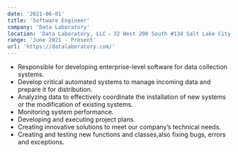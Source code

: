 ```yaml
---
date: '2021-06-01'
title: 'Software Engineer'
company: 'Data Laboratory'
location: 'Data Laboratory, LLC ⬝ 32 West 200 South #134 Salt Lake City, UT 84101'
range: 'June 2021 - Present'
url: 'https://datalaboratory.com/'
---
```


- Responsible for developing enterprise-level software for data collection systems.
- Develop critical automated systems to manage incoming data and prepare it for distribution.
- Analyzing data to effectively coordinate the installation of new systems or the modification of existing systems.
- Monitoring system performance.
- Developing and executing project plans.
- Creating innovative solutions to meet our company’s technical needs.
- Creating and testing new functions and classes,also fixing bugs, errors and exceptions.

